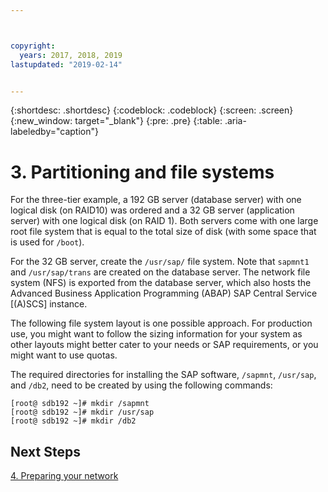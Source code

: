 ```yaml
---



copyright:
  years: 2017, 2018, 2019
lastupdated: "2019-02-14"


---
```


{:shortdesc: .shortdesc}
{:codeblock: .codeblock}
{:screen: .screen}
{:new_window: target="_blank"}
{:pre: .pre}
{:table: .aria-labeledby="caption"}

# 3. Partitioning and file systems

For the three-tier example, a 192 GB server (database server) with one logical disk (on RAID10) was ordered and a 32 GB server (application server) with one logical disk (on RAID 1). Both servers come with one large root file system that is equal to the total size of disk (with some space that is used for `/boot`).

For the 32 GB server, create the `/usr/sap/` file system. Note that `sapmnt1` and `/usr/sap/trans` are created on the database server. The network file system (NFS) is exported from the database server, which also hosts the Advanced Business Application Programming (ABAP) SAP Central Service [(A)SCS] instance.

The following file system layout is one possible approach. For production use, you might want to follow the sizing information for your system as other layouts might better cater to your needs or SAP requirements, or you might want to use quotas.

The required directories for installing the SAP software, `/sapmnt`, `/usr/sap`, and `/db2`, need to be created by using the following commands:
```
[root@ sdb192 ~]# mkdir /sapmnt
[root@ sdb192 ~]# mkdir /usr/sap
[root@ sdb192 ~]# mkdir /db2
```

## Next Steps

[4. Preparing your network](/docs/infrastructure/sap-netweaver-rhel-qrg?topic=sap-netweaver-rhel-qrg-network#network)
